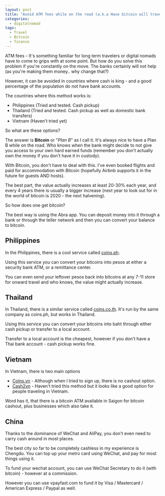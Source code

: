 ```yaml
---
layout: post
title: "Avoid ATM fees while on the road (a.k.a Have bitcoin will travel)"
categories:
  - digitalnomad
tags:
  - Travel
  - Bitcoin
  - finance
---
```


ATM fees - It's something familiar for long term travelers or digital nomads have to come to grips with at some point. But how do you solve this problem if you're constantly on the move. The banks certainly will not help (as you're making them money.. why change that?)

However, it can be avoided in countries where cash is king - and a good percentage of the population do not have bank accounts.

The countries where this method works is:

* Philippines (Tried and tested. Cash pickup)
* Thailand (Tried and tested. Cash pickup as well as domestic bank transfers)
* Vietnam (Haven't tried yet)

So what are these options?

The answer is **Bitcoin** or "*Plan B*" as I call it. It's always nice to have a Plan B while on the road. Who knows when the bank might decide to not give you access to your own hard earned funds (remember you don't actually own the money if you don't have it in custody).

With Bitcoin, you don't have to deal with this. I've even booked flights and paid for accommodation with Bitcoin (hopefully Airbnb supports it in the future for guests AND hosts).

The best part, the value actually increases at least 20-30% each year, and every 4 years there is usually a bigger increase (next year to look out for in the world of bitcoin is 2020 - the next halvening).

So how does one get bitcoin?

The best way is using the Abra app. You can deposit money into it through a bank or through the teller network and then you can convert your balance to bitcoin.

## Philippines

In the Philippines, there is a cool service called [coins.ph](https://coins.ph/invite/quhgsf).

Using this service you can convert your bitcoins into pesos at either a security bank ATM, or a remittance center.

You can even send your leftover pesos back into bitcoins at any 7-11 store for onward travel and who knows, the value might actually increase.

## Thailand

In Thailand, there is a similar service called [coins.co.th](https://coins.co.th). It's run by the same company as coins.ph, but works in Thailand.

Using this service you can convert your bitcoins into baht through either cash pickup or transfer to a local account.

Transfer to a local account is the cheapest, however if you don't have a Thai bank account - cash pickup works fine.

## Vietnam

In Vietnam, there is two main options

* [Coins.vn](https://coins.ph/invite/soti4h) - Although when I tried to sign up, there is no cashout option.
* [Cash2vn](https://www.cash2vn.com/p/howItWorks) - Haven't tried this method but it looks like a good option for people traveling in Vietnam.

Word has it, that there is a bitcoin ATM available in Saigon for bitcoin cashout, plus businesses which also take it.

## China

Thanks to the dominance of WeChat and AliPay, you don't even need to carry cash around in most places.

The best city so far to be completely cashless in my experience is Chengdu. You can top up your metro card using WeChat, and pay for most things using it.

To fund your wechat account, you can use WeChat Secretary to do it (with bitcoin) - however at a commission.

However you can use vpayfast.com to fund it by Visa / Mastercard / American Express / Paypal as well.
